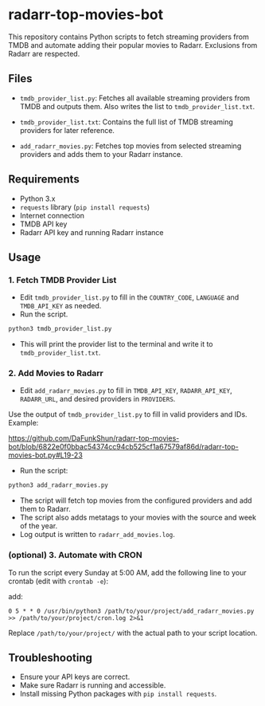 # radarr-top-movies-bot

This repository contains Python scripts to fetch streaming providers from TMDB and automate adding their popular movies to Radarr. Exclusions from Radarr are respected.

## Files

- `tmdb_provider_list.py`: 
    Fetches all available streaming providers from TMDB and outputs them. Also writes the list to `tmdb_provider_list.txt`.

- `tmdb_provider_list.txt`: 
    Contains the full list of TMDB streaming providers for later reference.

- `add_radarr_movies.py`: 
    Fetches top movies from selected streaming providers and adds them to your Radarr instance.

## Requirements
- Python 3.x
- `requests` library (`pip install requests`)
- Internet connection
- TMDB API key
- Radarr API key and running Radarr instance

## Usage

### 1. Fetch TMDB Provider List

- Edit `tmdb_provider_list.py` to fill in the `COUNTRY_CODE`, `LANGUAGE` and `TMDB_API_KEY` as needed.
- Run the script.

```bash
python3 tmdb_provider_list.py
```
- This will print the provider list to the terminal and write it to `tmdb_provider_list.txt`. 

### 2. Add Movies to Radarr

- Edit `add_radarr_movies.py` to fill in `TMDB_API_KEY`, `RADARR_API_KEY`, `RADARR_URL`, and desired providers in `PROVIDERS`. 

Use the output of `tmdb_provider_list.py` to fill in valid providers and IDs.
Example:

https://github.com/DaFunkShun/radarr-top-movies-bot/blob/6822e0f0bbac54374cc94cb525cf1a67579af86d/radarr-top-movies-bot.py#L19-23

- Run the script:
```bash
python3 add_radarr_movies.py
```
- The script will fetch top movies from the configured providers and add them to Radarr.
- The script also adds metatags to your movies with the source and week of the year.
- Log output is written to `radarr_add_movies.log`.

### (optional) 3. Automate with CRON

To run the script every Sunday at 5:00 AM, add the following line to your crontab (edit with `crontab -e`):

add:

```
0 5 * * 0 /usr/bin/python3 /path/to/your/project/add_radarr_movies.py >> /path/to/your/project/cron.log 2>&1
```

Replace `/path/to/your/project/` with the actual path to your script location.

## Troubleshooting
- Ensure your API keys are correct.
- Make sure Radarr is running and accessible.
- Install missing Python packages with `pip install requests`.
